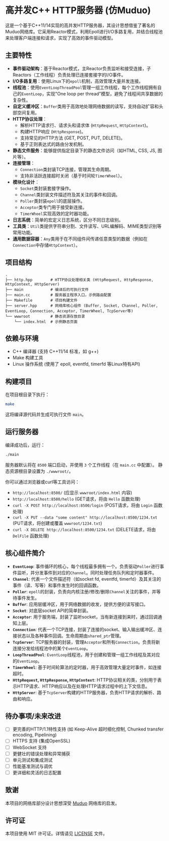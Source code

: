 
# 高并发C++ HTTP服务器 (仿Muduo)

这是一个基于C++11/14实现的高并发HTTP服务器，其设计思想借鉴了著名的Muduo网络库。它采用Reactor模式，利用Epoll进行I/O多路复用，并结合线程池来处理客户端连接和请求，实现了高效的事件驱动模型。

## 主要特性

*   **事件驱动架构**：基于Reactor模式，主Reactor负责监听和接受连接，子Reactors（工作线程）负责处理已连接套接字的I/O事件。
*   **I/O多路复用**：使用Linux下的`epoll`机制，高效管理大量并发连接。
*   **线程池**：使用`EventLoopThreadPool`管理一组工作线程，每个工作线程拥有自己的`EventLoop`，实现"One loop per thread"模型，避免了线程间共享数据的复杂性。
*   **自定义缓冲区**：`Buffer`类用于高效地处理网络数据的读写，支持自动扩容和头部空间复用。
*   **HTTP协议处理**：
    *   解析HTTP请求行、请求头和请求体 (`HttpRequest`, `HttpContext`)。
    *   构建HTTP响应 (`HttpResponse`)。
    *   支持常见的HTTP方法 (GET, POST, PUT, DELETE)。
    *   基于正则表达式的路由分发机制。
*   **静态文件服务**：能够提供指定目录下的静态文件访问（如HTML, CSS, JS, 图片等）。
*   **连接管理**：
    *   `Connection`类封装TCP连接，管理其生命周期。
    *   支持非活跃连接超时关闭（基于时间轮`TimerWheel`）。
*   **模块化设计**：
    *   `Socket`类封装套接字操作。
    *   `Channel`类封装文件描述符及其关注的事件和回调。
    *   `Poller`类封装`epoll`的底层操作。
    *   `Acceptor`类专门用于接受新连接。
    *   `TimerWheel`实现高效的定时器功能。
*   **日志系统**：简单的宏定义日志系统，区分不同日志级别。
*   **工具类**：`Util`类提供字符串分割、文件读写、URL编解码、MIME类型识别等常用功能。
*   **通用数据容器**：`Any`类用于在不同组件间传递任意类型的数据（例如在`Connection`中存储`HttpContext`）。

## 项目结构

```
.
├── http.hpp        # HTTP协议处理相关类 (HttpRequest, HttpResponse, HttpContext, HttpServer)
├── main            # 编译后的可执行文件
├── main.cc         # 服务器主程序入口，示例路由配置
├── Makefile        # 项目构建文件
├── server.hpp      # 网络库核心组件 (Buffer, Socket, Channel, Poller, EventLoop, Connection, Acceptor, TimerWheel, TcpServer等)
└── wwwroot         # 静态资源存放目录
    └── index.html  # 示例静态页面
```

## 依赖与环境

*   C++ 编译器 (支持 C++11/14 标准，如 g++)
*   Make 构建工具
*   Linux 操作系统 (使用了 epoll, eventfd, timerfd 等Linux特有API)

## 构建项目

在项目根目录下执行：

```bash
make
```

这将编译源代码并生成可执行文件 `main`。

## 运行服务器

编译成功后，运行：

```bash
./main
```

服务器默认将在 `8500` 端口启动，并使用 `3` 个工作线程（在 `main.cc` 中配置）。
静态资源根目录设置为 `./wwwroot/`。

你可以通过浏览器或curl等工具访问：

*   `http://localhost:8500/` (应显示 `wwwroot/index.html` 内容)
*   `http://localhost:8500/hello` (GET请求，将由 `Hello` 函数处理)
*   `curl -X POST http://localhost:8500/login` (POST请求，将由 `Login` 函数处理)
*   `curl -X PUT --data "some content" http://localhost:8500/1234.txt` (PUT请求，将创建或覆盖 `wwwroot/1234.txt`)
*   `curl -X DELETE http://localhost:8500/1234.txt` (DELETE请求，将由 `DelFile` 函数处理)

## 核心组件简介

*   **`EventLoop`**: 事件循环的核心，每个线程最多拥有一个。负责驱动`Poller`进行事件监听，并分发事件到对应的`Channel`。同时处理任务队列和定时器事件。
*   **`Channel`**: 代表一个文件描述符（如socket fd, eventfd, timerfd）及其关注的事件（读、写等）和事件发生时的回调函数。
*   **`Poller`**: `epoll`的封装，负责向内核注册/修改/删除`Channel`关注的事件，并等待事件发生。
*   **`Buffer`**: 应用层缓冲区，用于网络数据的收发，提供方便的读写接口。
*   **`Socket`**: 对底层socket API的简单封装。
*   **`Acceptor`**: 用于服务端，封装了监听socket，当有新连接到来时，通过回调通知上层。
*   **`Connection`**: 代表一个TCP连接，封装了连接的socket、输入输出缓冲区、连接状态以及各种事件回调。生命周期由`shared_ptr`管理。
*   **`TcpServer`**: TCP服务器的封装，管理`Acceptor`和所有`Connection`。负责将新连接分发给线程池中的某个`EventLoop`。
*   **`LoopThreadPool`**: `EventLoop`线程池，用于创建和管理一组工作线程及其对应的`EventLoop`。
*   **`TimerWheel`**: 基于时间轮算法的定时器，用于高效管理大量定时事件，如连接超时。
*   **`HttpRequest`, `HttpResponse`, `HttpContext`**: HTTP协议相关的类，分别用于表示HTTP请求、HTTP响应以及在处理HTTP请求过程中的上下文信息。
*   **`HttpServer`**: 基于`TcpServer`构建的HTTP服务器，负责HTTP请求的解析、路由和响应。

## 待办事项/未来改进

*   [ ] 更完善的HTTP/1.1特性支持 (如 Keep-Alive 超时细化控制, Chunked transfer encoding, Pipelining)
*   [ ] HTTPS 支持 (集成OpenSSL)
*   [ ] WebSocket 支持
*   [ ] 更健壮的错误处理和异常捕获
*   [ ] 单元测试和集成测试
*   [ ] 性能基准测试与调优
*   [ ] 更详细和灵活的日志配置

## 致谢

本项目的网络库部分设计思想深受 [Muduo](https://github.com/chenshuo/muduo) 网络库的启发。

## 许可证

本项目使用 MIT 许可证。详情请见 [LICENSE](LICENSE) 文件。
